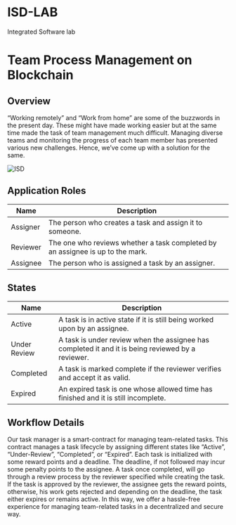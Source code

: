 # ISD-LAB
Integrated Software lab

Team Process Management on Blockchain
====================================================

Overview 
---------

“Working remotely” and “Work from home” are some of the buzzwords in the present day. 
These might have made working easier but at the same time made the task of team management
much difficult. Managing diverse teams and monitoring the progress of each team member has 
presented various new challenges. Hence, we’ve come up with a solution for the same.


![ISD](https://user-images.githubusercontent.com/22838732/65394126-42b5d300-dda7-11e9-8b09-b5dba26ab286.jpeg)

Application Roles 
------------------

| Name       | Description                                                                                         |
|------------|-----------------------------------------------------------------------------------------------------|
| Assigner   |  The person who creates a task and assign it to someone.                                            |
| Reviewer   | The one who reviews whether a task completed by an assignee is up to the mark.                      |         
| Assignee   | The person who is assigned a task by an assigner.                                                   |


States 
-------

| Name                 | Description                                                                                        |
|----------------------|----------------------------------------------------------------------------------------------------|
| Active               |  A task is in active state if it is still being worked upon by an assignee.                        | 
| Under Review         | A task is under review when the assignee has completed it and it is being reviewed by a reviewer.  | 
| Completed            | A task is marked complete if the reviewer verifies and accept it as valid.                         | 
| Expired              | An expired task is one whose allowed time has finished and it is still incomplete.                 |
                                 
                 

Workflow Details
----------------
Our task manager is a smart-contract for managing team-related tasks. This contract manages a task lifecycle by assigning different states like “Active”, “Under-Review”, “Completed”, or “Expired”. 
Each task is initialized with some reward points and a deadline. 
The deadline, if not followed may incur some penalty points to the assignee. 
A task once completed, will go through a review process by the reviewer specified while creating the task. 
If the task is approved by the reviewer, the assignee gets the reward points, otherwise, his work gets rejected and depending on the deadline, the task either expires or remains active.
In this way, we offer a hassle-free experience for managing team-related tasks in a decentralized and secure way.

